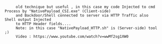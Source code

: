          old technique but useful , in this case my code Injected to cmd Process by "NativePayload_CSI.exe" (Client-side)
         and Backdoor/Shell connected to server via HTTP Traffic also Shell output Injected 
         to HTTP Header fields.... 
         Note: in this case "NativePayload_HTTP.sh" is (Server-side) tool ;)
         Video : https://www.youtube.com/watch?v=wwMf2sg1XW0
         
